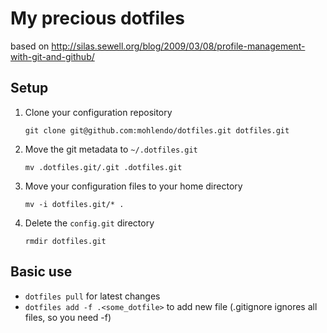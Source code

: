My precious dotfiles
=====================

based on http://silas.sewell.org/blog/2009/03/08/profile-management-with-git-and-github/

Setup
-----

1. Clone your configuration repository

   `git clone git@github.com:mohlendo/dotfiles.git dotfiles.git`
2. Move the git metadata to `~/.dotfiles.git`

   `mv .dotfiles.git/.git .dotfiles.git`
3. Move your configuration files to your home directory

   `mv -i dotfiles.git/* .`
4. Delete the `config.git` directory

   `rmdir dotfiles.git`

Basic use
--------

* `dotfiles pull` for latest changes
* `dotfiles add -f .<some_dotfile>` to add new file (.gitignore ignores all files, so you need -f)
